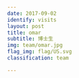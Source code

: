 ```yaml
---
date: 2017-09-02
identify: visits
layout: post
title: omar
subtitle: 博士生
img: team/omar.jpg
flag_img: flag/US.svg
classification: team

---
```

